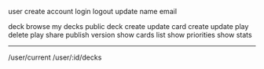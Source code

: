 user
  create account
  login
  logout
  update
    name
    email

deck
  browse
    my decks
    public deck
  create
  update
    card
      create
      update
      play
  delete
  play
  share
    publish version
  show cards list
  show priorities
  show stats

---

/user/current
/user/:id/decks

